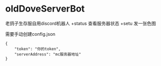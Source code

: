 # oldDoveServerBot
老鸽子生存服自用discord机器人
+status 查看服务器状态
+setu 发一张色图

需要手动创建config.json
```
{
    "token": "你的token",
    "serverAddress": "mc服务器地址"
}
```